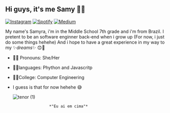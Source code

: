## Hi guys, it's me Samy 🤙🍃

[![Instagram](https://img.shields.io/badge/Instagram-E4405F?style=flat-square&logo=instagram&logoColor=white)](https://www.instagram.com/samy_nandes_/)     [![Spotify](https://img.shields.io/badge/Spotify-1ED760?style=flat-square&logo=Spotify&logoColor=white)](https://open.spotify.com/user/sn6nta7afo1jsudajncmxwrgt?si=U6zbF6QUToWatPaoIHQeKg)     [![Medium](https://img.shields.io/badge/Medium-12100E?style=flat-square&logo=Medium&logoColor=white)](https://medium.com/@samynandes/about)

My name's Samyra, i'm in the Middle School 7th grade and i'm from Brazil. I pretent to be an software enginner back-end when i grow up (For now, i just do some things hehehe) And i hope to have a great experience in my way to my ✨*dreams*✨ 😊💖
* 💁‍♀️ Pronouns: She/Her 
* 👩‍💻languages: Phython and Javascritp
* 👩‍🎓College: Computer Engineering                                                                           
* I guess is that for now hehehe 😅


     ![tenor (1)](https://user-images.githubusercontent.com/77402118/104514428-0166b980-55d0-11eb-967f-946ec6adc56d.gif)
     
                      *"Eu ai em cima"*


